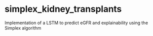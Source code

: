 # simplex_kidney_transplants
Implementation of a LSTM to predict eGFR and explainability using the Simplex algorithm
